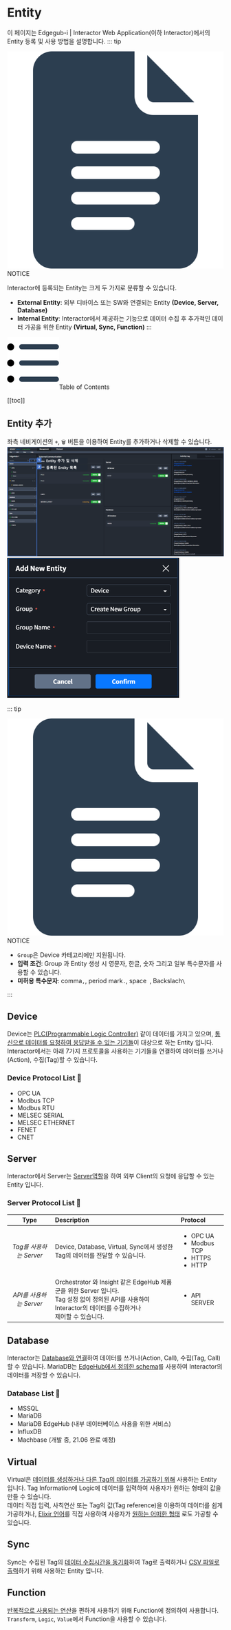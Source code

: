 # Entity
이 페이지는 <span>Edgegub-i | Interactor Web Application(이하 Interactor)</span>에서의 Entity 등록 및 사용 방법을 설명합니다.
::: tip <p class="custom-block-title"><img src="../../img/icon/tip.svg">NOTICE</p>
Interactor에 등록되는 Entity는 크게 두 가지로 분류할 수 있습니다.
* **External Entity**: 외부 디바이스 또는 SW와 연결되는 Entity **(Device, Server, Database)**
* **Internal Entity**: Interactor에서 제공하는 기능으로 데이터 수집 후 추가적인 데이터 가공을 위한 Entity **(Virtual, Sync, Function)**
:::

<div class="toc-title"><img src="../../img/icon/list.svg">Table of Contents</div>

[[toc]]


## Entity 추가
좌측 네비게이션의 `+`, `🗑` 버튼을 이용하여 Entity를 추가하거나 삭제할 수 있습니다.  
![img](../../img/entity/add.png)
<img src="../../img/entity/add_modal.png" width="400">

::: tip <p class="custom-block-title"><img src="../../img/icon/tip.svg">NOTICE</p>
- `Group`은 Device 카테고리에만 지원됩니다.  
- **입력 조건**: Group 과 Entity 생성 시 영문자, 한글, 숫자 그리고 일부 특수문자를 사용할 수 있습니다.  
- **미허용 특수문자**: comma`,`, period mark`.`, space` `, Backslach`\`

:::

## Device
Device는 <u>PLC(Programmable Logic Controller)</u> 같이 데이터를 가지고 있으며, <u>통신으로 데이터를 요청하여 응답받을 수 있는 기기들</u>이 대상으로 하는 Entity 입니다.  
Interactor에서는 아래 7가지 프로토콜을 사용하는 기기들을 연결하여 데이터를 쓰거나(Action), 수집(Tag)할 수 있습니다. 

###  Device Protocol List :memo:
- OPC UA
- Modbus TCP
- Modbus RTU
- MELSEC SERIAL
- MELSEC ETHERNET
- FENET
- CNET



## Server
Interactor에서 Server는 <u>Server역할</u>을 하여 외부 Client의 요청에 응답할 수 있는 Entity 입니다.  
###  Server Protocol List :memo:
| Type | Description | Protocol | 
| :-: | :- | :- |
| _Tag를 사용하는 Server_ | Device, Database, Virtual, Sync에서 생성한 Tag의 데이터를 전달할 수 있습니다. | <ul><li>OPC UA</li><li>Modbus TCP</li><li>HTTPS</li><li>HTTP</li></ul> |
| _API를 사용하는 Server_ | Orchestrator 와 Insight 같은 EdgeHub 제품군을 위한 Server 입니다.<br/>Tag 설정 없이 정의된 API를 사용하여 Interactor의 데이터를 수집하거나<br/> 제어할 수 있습니다. | <ul><li>API SERVER</li></ul> |


## Database
Interactor는 <u>Database와 연결</u>하여 데이터를 쓰거나(Action, Call), 수집(Tag, Call) 할 수 있습니다. MariaDB는 <u>EdgeHub에서 정의한 schema</u>를 사용하여 Interactor의 데이터를 저장할 수 있습니다.

### Database List :memo:
* MSSQL
* MariaDB
* MariaDB EdgeHub (내부 데이터베이스 사용을 위한 서비스)
* InfluxDB
* Machbase (개발 중, 21.06 완료 예정)

## Virtual
Virtual은 <u>데이터를 생성하거나 다른 Tag의 데이터를 가공하기 위해</u> 사용하는 Entity 입니다. Tag Information에 Logic에 데이터를 입력하여 사용자가 원하는 형태의 값을 만들 수 있습니다.   
데이터 직접 입력, 사칙연산 또는 Tag의 값(Tag reference)을 이용하여 데이터를 쉽게 가공하거나, [Elixir 언어](../elixir/elixirSyntax.md)를 직접 사용하여 사용자가 <u>원하는 어떠한 형태</u> 로도 가공할 수 있습니다.

## Sync
Sync는 수집된 Tag의 <u>데이터 수집시간을 동기화</u>하여 Tag로 출력하거나 <u>CSV 파일로 출력</u>하기 위해 사용하는 Entity 입니다.

## Function
<u>반복적으로 사용되는 연산</u>을 편하게 사용하기 위해 Function에 정의하여 사용합니다. `Transform`, `Logic`, `Value`에서 Function을 사용할 수 있습니다.  